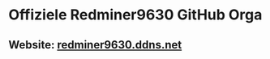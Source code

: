 # Offiziele Redminer9630 GitHub Orga

## Website: [redminer9630.ddns.net](https://redminer9630.ddns.net)
